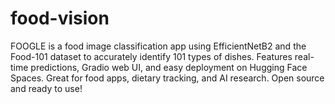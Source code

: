 # food-vision
FOOGLE is a food image classification app using EfficientNetB2 and the Food-101 dataset to accurately identify 101 types of dishes. Features real-time predictions, Gradio web UI, and easy deployment on Hugging Face Spaces. Great for food apps, dietary tracking, and AI research. Open source and ready to use!
